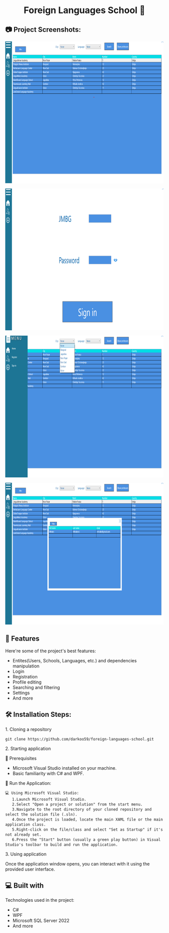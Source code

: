 <h1 align="center" id="title">Foreign Languages School 🏫</h1>

<h2>📷 Project Screenshots:</h2>

<p align="center">
 <img src="https://github.com/darkoo59/foreign-languages-school/blob/main/Resources/Screenshots/schools.png" width="1000" height="450/">
</p>

<p align="center">
 <img src="https://github.com/darkoo59/foreign-languages-school/blob/main/Resources/Screenshots/login.png" width="1000" height="450/">
</p>

<p align="center">
 <img src="https://github.com/darkoo59/foreign-languages-school/blob/main/Resources/Screenshots/menu.png" alt="project-screenshot" width="1000" height="450/">
</p>

<p align="center">
 <img src="https://github.com/darkoo59/foreign-languages-school/blob/main/Resources/Screenshots/professors.png" alt="project-screenshot" width="1000" height="450/">
</p>

  
  
<h2>🧐 Features</h2>

Here're some of the project's best features:

*   Entites(Users, Schools, Languages, etc.) and dependencies manipulation
*   Login
*   Registration
*   Profile editing
*   Searching and filtering
*   Settings
*   And more

<h2>🛠️ Installation Steps:</h2>

<p>1. Cloning a repository</p>

```
git clone https://github.com/darkoo59/foreign-languages-school.git
```

<p>2. Starting application</p>
📕 Prerequisites

- Microsoft Visual Studio installed on your machine.
- Basic familiarity with C# and WPF.

🚀 Run the Application:

    💻 Using Microsoft Visual Studio:
       1.Launch Microsoft Visual Studio.
       2.Select "Open a project or solution" from the start menu.
       3.Navigate to the root directory of your cloned repository and select the solution file (.sln).
       4.Once the project is loaded, locate the main XAML file or the main application class.
       5.Right-click on the file/class and select "Set as Startup" if it's not already set.
       6.Press the "Start" button (usually a green play button) in Visual Studio's toolbar to build and run the application.

<p>3. Using application</p>

Once the application window opens, you can interact with it using the provided user interface.

  
<h2>💻 Built with</h2>

Technologies used in the project:

*   C#
*   WPF
*   Microsoft SQL Server 2022
*   And more

